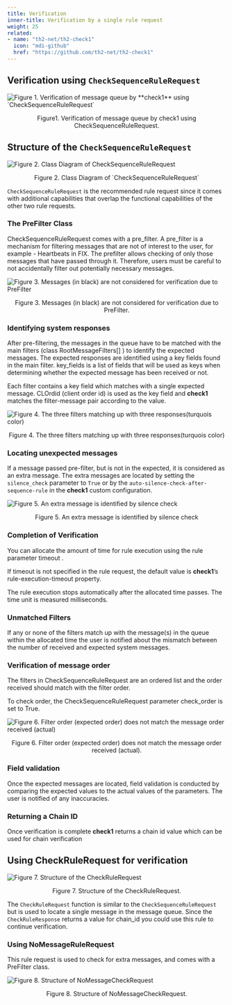 ```yaml
---
title: Verification
inner-title: Verification by a single rule request
weight: 25
related:
- name: "th2-net/th2-check1"
  icon: "mdi-github"
  href: "https://github.com/th2-net/th2-check1"
---
```


##  Verification using `CheckSequenceRuleRequest`

![](/img/boxes/exactpro/check1/verification_flowchart.png "Figure 1. Verification of message queue by **check1** using `CheckSequenceRuleRequest` ")
<center> 
<figcaption class="mb-2">
Figure1. Verification of message queue by check1 using CheckSequenceRuleRequest.
</figcaption>
</center>


## Structure of the `CheckSequenceRuleRequest`

![](/img/boxes/exactpro/check1/checksequence_class.png "Figure 2. Class Diagram of CheckSequenceRuleRequest ")
<center> 
<figcaption class="mb-2">
Figure 2. Class Diagram of `CheckSequenceRuleRequest`
</figcaption>
</center>

`CheckSequenceRuleRequest` is the recommended rule request since it comes with additional capabilities that overlap the functional capabilities of the other two rule requests.

### The PreFilter Class
CheckSequenceRuleRequest comes with a pre_filter. A pre_filter is a mechanism for filtering messages that are not of interest to the user, for example - Heartbeats in FIX. The prefilter allows checking of only those messages that have passed through it. Therefore, users must be careful to not accidentally filter out potentially necessary messages.

![](/img/boxes/exactpro/check1/prefilter.png "Figure 3. Messages (in black) are not considered for verification due to PreFilter ")
<center> 
<figcaption class="mb-2">
Figure 3. Messages (in black) are not considered for verification due to PreFilter. 
</figcaption>
</center>

### Identifying system responses
After pre-filtering, the messages in the queue have to be matched with the main filters (class RootMessageFilters[] ) to identify the expected messages. The expected responses are identified using a key fields found in the main filter. key_fields is a list of fields that will be used as keys when determining whether the expected message has been received or not.

Each filter contains a key field which matches with a single expected message. CLOrdid (client order id) is used as the key field and **check1** matches the filter-message pair according to the value.

![](/img/boxes/exactpro/check1/mainfilter.png "Figure 4. The three filters matching up with three responses(turquois color) ")
<center> 
<figcaption class="mb-2">
Figure 4. The three filters matching up with three responses(turquois color)
</figcaption>
</center>

### Locating unexpected messages
If a message passed pre-filter, but is not in the expected, it is considered as an extra message. The extra messages are located by setting the `silence_check` parameter to `True` or by the `auto-silence-check-after-sequence-rule` in the **check1** custom configuration.

![](/img/boxes/exactpro/check1/silencecheck.png "Figure 5. An extra message is identified by silence check ")
<center> 
<figcaption class="mb-2">
Figure 5. An extra message is identified by silence check
</figcaption>
</center>

### Completion of Verification
You can allocate the amount of time for rule execution using the rule parameter timeout .

If timeout is not specified in the rule request, the default value is **check1**’s rule-execution-timeout property.

The rule execution stops automatically after the allocated time passes. The time unit is measured milliseconds.

### Unmatched Filters
If any or none of the filters match up with the message(s) in the queue within the allocated time the user is notified about the mismatch between the number of received and expected system messages.

### Verification of message order
The filters in CheckSequenceRuleRequest are an ordered list and the order received should match with the filter order.

To check order, the CheckSequenceRuleRequest parameter check_order is set to True.

![](/img/boxes/exactpro/check1/checkorder.png "Figure 6. Filter order (expected order) does not match the message order received (actual) ")
<center> 
<figcaption class="mb-2">
Figure 6. Filter order (expected order) does not match the message order received (actual).
</figcaption>
</center>

### Field validation
Once the expected messages are located, field validation is conducted by comparing the expected values to the actual values of the parameters. The user is notified of any inaccuracies.

### Returning a Chain ID
Once verification is complete **check1** returns a chain id value which can be used for chain verification

## Using CheckRuleRequest for  verification

![](/img/boxes/exactpro/check1/checkrule_class.png "Figure 7. Structure of the CheckRuleRequest ")
<center> 
<figcaption class="mb-2">
Figure 7. Structure of the CheckRuleRequest.
</figcaption>
</center>

The `CheckRuleRequest` function is similar to the `CheckSequenceRuleRequest` but is used to locate a single message in the message queue. Since the `CheckRuleResponse` returns a value for chain_id you could use this rule to continue verification. 

### Using NoMessageRuleRequest
This rule request is used to check for extra messages, and comes with a PreFilter class. 

![](/img/boxes/exactpro/check1/Nomessage_class.png "Figure 8. Structure of NoMessageCheckRequest ")
<center> 
<figcaption class="mb-2">
Figure 8. Structure of NoMessageCheckRequest.
</figcaption>
</center>

